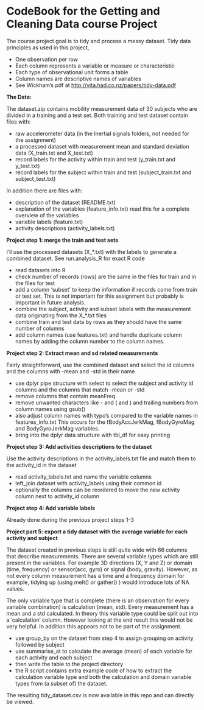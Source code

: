 # CodeBook for the Getting and Cleaning Data course Project

The course project goal is to tidy and process a messy dataset.
Tidy data principles as used in this project,
- One observation per row
- Each column represents a variable or measure or characteristic
- Each type of observational unit forms a table
- Column names are descriptive names of variables
- See Wickham’s pdf at http://vita.had.co.nz/papers/tidy-data.pdf


**The Data:**

The dataset.zip contains mobility measurement data of 30 subjects who are divided in a training and a test set. 
Both training and test dataset contain files with:
- raw accelerometer data (in the Inertial signals folders, not needed for the assignment)
- a processed dataset with measurement mean and standard deviation data (X_train.txt and X_test.txt)
- record labels for the activity within train and test (y_train.txt and y_test.txt)
- record labels for the subject within train and test (subject_train.txt and subject_test.txt)

In addition there are files with:
- description of the dataset (README.txt) 
- explanation of the variables (feature_info.txt) read this for a complete overview of the variables
- variable labels (feature.txt)
- activity descriptions (activity_labels.txt)

**Project step 1: merge the train and test sets**

I’ll use the processed datasets (X_*.txt) with the labels to generate a combined dataset.
See run.analysis_R for exact R code
- read datasets into R
- check number of records (rows) are the same in the files for train and in the files for test
- add a column ‘subset’ to keep the information if records come from train or test set. This is not important for this assignment but probably is important in future analysis.
- combine the subject, activity and subset labels with the measurement data originating from the X_*.txt files
- combine train and test data by rows as they should have the same number of columns
- add column names (use features.txt) and handle duplicate column names by adding the column number to the column names.

**Project step 2: Extract mean and sd related measurements**

Fairly straightforward, use the combined dataset and select the id columns and the columns with -mean and -std in their name
- use dplyr pipe structure with select to select the subject and activity id columns and the columns that match -mean or -std
- remove columns that contain meanFreq
- remove unwanted characters like - and ( and ) and trailing numbers from column names using gsub()
- also adjust column names with typo’s compared to the variable names in features_info.txt This occurs for the fBodyAccJerkMag, fBodyGyroMag and BodyGyroJerkMag variables.
- bring into the dplyr data structure with tbl_df for easy printing

**Project step 3: Add activities descriptions to the dataset**

Use the activity descriptions in the activity_labels.txt file and match them to the activity_id in the dataset
- read activity_labels.txt and name the variable columns
- left_join dataset with activity_labels using their common id
- optionally the columns can be reordered to move the new activity column next to activity_id column


**Project step 4: Add variable labels**

Already done during the previous project steps 1-3

**Project part 5: export a tidy dataset with the average variable for each activity and subject**

The dataset created in previous steps is still quite wide with 66 columns that describe measurements. There are several variable types which are still present in the variables. For example 3D directions (X, Y and Z) or domain (time, frequency) or sensor(acc, gyro) or signal (body, gravity). However, as not every column measurement has a time and a frequency domain for example, tidying up (using melt() or gather() ) would introduce lots of NA values. 

The only variable type that is complete (there is an observation for every variable combination) is calculation (mean, std). Every measurement has a mean and a std calculated. In theory this variable type could be split out into a ‘calculation’ column. However looking at the end result this would not be very helpful. In addition this appears not to be part of the assignment.

- use group_by on the dataset from step 4 to assign grouping on activity followed by subject
- use summarise_at to calculate the average (mean) of each variable for each activity and each subject
- then write the table to the project directory
- the R script contains extra example code of how to extract the calculation variable type and both the calculation and domain variable types from (a subset of) the dataset.

The resulting tidy_dataset.csv is now available in this repo and can directly be viewed.

